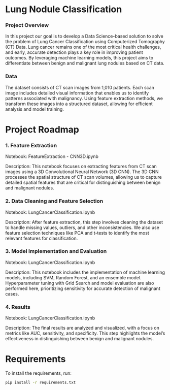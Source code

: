 # Lung Nodule Classification 
### Project Overview
In this project our goal is to develop a Data Science-based solution to solve the problem of Lung Cancer Classification using Computerized Tomography (CT) Data. Lung cancer remains one of the most critical health challenges, and early, accurate detection plays a key role in improving patient outcomes. By leveraging machine learning models, this project aims to differentiate between benign and malignant lung nodules based on CT data.

### Data
The dataset consists of CT scan images from 1,010 patients. Each scan image includes detailed visual information that enables us to identify patterns associated with malignancy. Using feature extraction methods, we transform these images into a structured dataset, allowing for efficient analysis and model training.

# Project Roadmap
### 1. Feature Extraction
Notebook: FeatureExtraction - CNN3D.ipynb

Description: This notebook focuses on extracting features from CT scan images using a 3D Convolutional Neural Network (3D CNN). The 3D CNN processes the spatial structure of CT scan volumes, allowing us to capture detailed spatial features that are critical for distinguishing between benign and malignant nodules.

### 2. Data Cleaning and Feature Selection
Notebook: LungCancerClassification.ipynb

Description: After feature extraction, this step involves cleaning the dataset to handle missing values, outliers, and other inconsistencies. We also use feature selection techniques like PCA and t-tests to identify the most relevant features for classification.

### 3. Model Implementation and Evaluation
Notebook: LungCancerClassification.ipynb

Description: This notebook includes the implementation of machine learning models, including SVM, Random Forest, and an ensemble model. Hyperparameter tuning with Grid Search and model evaluation are also performed here, prioritizing sensitivity for accurate detection of malignant cases.

### 4. Results
Notebook: LungCancerClassification.ipynb

Description: The final results are analyzed and visualized, with a focus on metrics like AUC, sensitivity, and specificity. This step highlights the model’s effectiveness in distinguishing between benign and malignant nodules.

# Requirements

To install the requirements, run:

```bash
pip install -r requirements.txt




